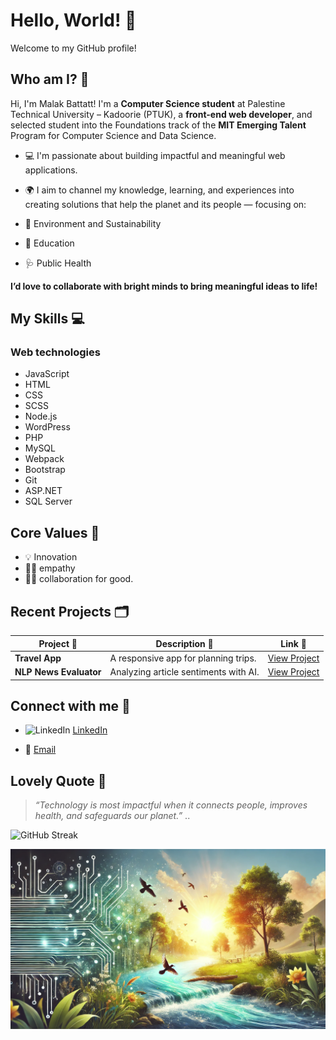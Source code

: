 
# Hello, World! 🌱

Welcome to my GitHub profile!

## Who am I? 🌟

Hi, I'm Malak Battatt!
I'm a **Computer Science student** at Palestine Technical University – Kadoorie (PTUK),
a **front-end web developer**,
and selected student into the Foundations track of the **MIT Emerging Talent**
Program for Computer Science and Data Science.

- 💻 I'm passionate about building impactful and meaningful web applications.
- 🌍 I aim to channel my knowledge, learning, and experiences into creating solutions
  that help the planet and its people — focusing on:

- 🌱 Environment and Sustainability
- 🏫 Education
- 🩺 Public Health

**I’d love to collaborate with bright minds to bring meaningful ideas to life!**

## My Skills 💻

### Web technologies

- JavaScript
- HTML
- CSS
- SCSS
- Node.js
- WordPress
- PHP
- MySQL
- Webpack
- Bootstrap
- Git
- ASP.NET
- SQL Server

## Core Values 🧠

- 💡 Innovation
- 🙏🏻 empathy
- 🤝🏻 collaboration for good.

## Recent Projects 🗂️

| Project 🌟       | Description 📝     | Link 🔗      |
|-------------------|----------------|--------------------|
| **Travel App** | A responsive app for planning trips. | [View Project](https://github.com/malakbattat/FEND-Capstone-Travel-App)|
| **NLP News Evaluator**| Analyzing article sentiments with AI. | [View Project](https://github.com/malakbattat/Evaluate-a-News-Article-with-Natural-Language-Processing)|

## Connect with me 🔌
<!-- I needed to use the LinkedIn icon over here-->
- <img src="https://cdn.simpleicons.org/linkedin/0077B5" alt="LinkedIn"
 width="20" height="20"> [LinkedIn](https://www.linkedin.com/in/malak-battatt/)
  
- 📧 [Email](mailto:malakbattat@gmail.com)

## Lovely Quote 💬

> *“Technology is most impactful when it connects people, improves health,
 and safeguards our planet.”*
..

![GitHub Streak](https://github-readme-streak-stats.herokuapp.com/?user=<malakbattat>&theme=tokyonight)
  
![Banner](./assets/passion.jpeg)
